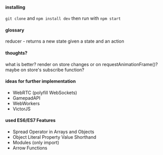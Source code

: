 #### installing
`git clone` and `npm install dev` then run with `npm start`

#### glossary
reducer - returns a new state given a state and an action

#### thoughts?
what is better? render on store changes or on requestAnimationFrame()? maybe on store's subscribe function?

#### ideas for further implementation
- WebRTC (polyfill WebSockets)
- GamepadAPI
- WebWorkers
- VictorJS

#### used ES6/ES7 Features
- Spread Operator in Arrays and Objects
- Object Literal Property Value Shorthand
- Modules (only import)
- Arrow Functions
